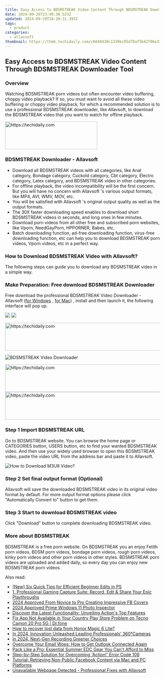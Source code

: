 ```yaml
---
title: Easy Access to BDSMSTREAK Video Content Through BDSMSTREAK Downloader Tool
date: 2024-09-26T23:49:30.523Z
updated: 2024-09-29T20:20:31.395Z
tags:
  - product
categories:
  - allavsoft
thumbnail: https://thmb.techidaily.com/c6048430c1339bc95d70af5b42f06e3231c3552b043c7e6cc92b16fd863d9438.jpg
---
```


## Easy Access to BDSMSTREAK Video Content Through BDSMSTREAK Downloader Tool

### Overview

Watching BDSMSTREAK porn videos but often encounter video buffering, choppy video playback? If so, you must want to avoid all these video buffering or choppy video playback, for which a recommended solution is to use a professional BDSMSTREAK downloader, like Allavsoft, to download the BDSMSTREAK video that you want to watch for offline playback.

<!-- affiliate ads begin -->
<a href="https://aligracehair.sjv.io/c/5597632/2047346/19272" target="_top" id="2047346">
  <img src="//a.impactradius-go.com/display-ad/19272-2047346" border="0" alt="https://techidaily.com" width="300" height="90"/>
</a>
<img height="0" width="0" src="https://aligracehair.sjv.io/i/5597632/2047346/19272" style="position:absolute;visibility:hidden;" border="0" />
<!-- affiliate ads end -->

### BDSMSTREAK Downloader - Allavsoft

* Download all BDSMSTREAK videos with all categories, like Anal category, Bondage category, Cuckold category, Cbt category, Electro category, Latex category, and BDSMSTREAK video in other categories.
* For offline playback, the video incompatibility will be the first concern. But you will have no concern with Allavsoft 's various output formats, like MP4, AVI, WMV, MOV, etc.
* You will be satisfied with Allavsoft 's original output quality as well as the output formats.
* The 30X faster downloading speed enables to download short BDSMSTREAK videos in seconds, and long ones in few minutes.
* Download porn videos from all other free and subscribed porn websites, like Vporn, NeedGayPorn, HPPORNER, Babes, etc.
* Batch downloading function, ad-free downloading function, virus-free downloading function, etc can help you to download BDSMSTREAK porn videos, Vporn videos, etc in a perfect way.

### How to Download BDSMSTREAK Video with Allavsoft?

The following steps can guide you to download any BDSMSTREAK video in a simple way.

### Make Preparation: Free download BDSMSTREAK Downloader

Free download the professional BDSMSTREAK Video Downloader - Allavsoft ([for Windows](https://tools.techidaily.com/allavsoft/products/) , [for Mac](https://tools.techidaily.com/allavsoft/products/)) , install and then launch it, the following interface will pop up.

[![](https://www.allavsoft.com/how-to/../images/how-to/free-download-win.jpg)](https://tools.techidaily.com/allavsoft/products/) [![](https://www.allavsoft.com/how-to/../images/how-to/free-download-mac.jpg)](https://tools.techidaily.com/allavsoft/products/)

<!-- affiliate ads begin -->
<a href="https://appsumo.8odi.net/c/5597632/2094482/7443" target="_top" id="2094482">
  <img src="//a.impactradius-go.com/display-ad/7443-2094482" border="0" alt="https://techidaily.com" width="728" height="90"/>
</a>
<img height="0" width="0" src="https://appsumo.8odi.net/i/5597632/2094482/7443" style="position:absolute;visibility:hidden;" border="0" />
<!-- affiliate ads end -->

![BDSMSTREAK Video Downloader](https://www.allavsoft.com/how-to/../images/allavsoft/screen-shot-600.jpg)

<!-- affiliate ads begin -->
<a href="https://aligracehair.sjv.io/c/5597632/2012406/19272" target="_top" id="2012406">
  <img src="//a.impactradius-go.com/display-ad/19272-2012406" border="0" alt="https://techidaily.com" width="728" height="90"/>
</a>
<img height="0" width="0" src="https://aligracehair.sjv.io/i/5597632/2012406/19272" style="position:absolute;visibility:hidden;" border="0" />
<!-- affiliate ads end -->

<!-- affiliate ads begin -->
<a href="https://aligracehair.sjv.io/c/5597632/1948909/19272" target="_top" id="1948909">
  <img src="//a.impactradius-go.com/display-ad/19272-1948909" border="0" alt="https://techidaily.com" width="728" height="90"/>
</a>
<img height="0" width="0" src="https://aligracehair.sjv.io/i/5597632/1948909/19272" style="position:absolute;visibility:hidden;" border="0" />
<!-- affiliate ads end -->

### Step 1 Import BDSMSTREAK URL

Go to BDSMSTREAK website. You can browse the home page or CATEGORIES button, USERS button, etc to find your wanted BDSMSTREAK video. And then use your widely used browser to open this BDSMSTREAK video, paste the video URL from the address bar and paste it to Allavsoft.

![How to Download M3U8 Video?](https://www.allavsoft.com/how-to/../images/how-to/download-rtmp-video/download-rtmp-video.jpg)

### Step 2 Set final output format (Optional)

Allavsoft will save the downloaded BDSMSTREAK video in its original video format by default. For more output format options please click "Automatically Convert to" button to get them.

### Step 3 Start to download BDSMSTREAK video

Click "Download" button to complete downloading BDSMSTREAK video.

### More about BDSMSTREAK

BDSMSTREAK is a free porn website. On BDSMSTREAK you an enjoy Fetith porn videos, BDSM porn videos, bondage porn videos, rough porn videos, kinky porn videos and other porn videos in other styles. BDSMSTREAK porn videos are uploaded and added daily, so every day you can enjoy new BDSMSTREAK porn videos.

<ins class="adsbygoogle"
     style="display:block"
     data-ad-format="autorelaxed"
     data-ad-client="ca-pub-7571918770474297"
     data-ad-slot="1223367746"></ins>

<ins class="adsbygoogle"
     style="display:block"
     data-ad-client="ca-pub-7571918770474297"
     data-ad-slot="8358498916"
     data-ad-format="auto"
     data-full-width-responsive="true"></ins>

<span class="atpl-alsoreadstyle">Also read:</span>
<div><ul>
<li><a href="https://extra-guidance.techidaily.com/new-six-quick-tips-for-efficient-beginner-edits-in-ps/"><u>[New] Six Quick Tips for Efficient Beginner Edits in PS</u></a></li>
<li><a href="https://discover-cheats.techidaily.com/1-professional-gaming-capture-suite-record-edit-and-share-your-epic-playthroughs/"><u>1. Professional Gaming Capture Suite: Record, Edit & Share Your Epic Playthroughs</u></a></li>
<li><a href="https://facebook-videos.techidaily.com/2024-approved-from-novice-to-pro-creating-impressive-fb-covers/"><u>2024 Approved From Novice to Pro Creating Impressive FB Covers</u></a></li>
<li><a href="https://extra-guidance.techidaily.com/2024-approved-prime-windows-11-photo-inspector/"><u>2024 Approved Prime Windows 11 Photo Inspector</u></a></li>
<li><a href="https://discover-cheats.techidaily.com/discover-the-latest-functionality-unveiling-actions-top-features/"><u>Discover the Latest Functionality: Unveiling Action's Top Features</u></a></li>
<li><a href="https://howto.techidaily.com/fix-app-not-available-in-your-country-play-store-problem-on-tecno-camon-20-pro-5g-drfone-by-drfone-fix-android-problems-fix-android-problems/"><u>Fix App Not Available in Your Country Play Store Problem on Tecno Camon 20 Pro 5G | Dr.fone</u></a></li>
<li><a href="https://blog-min.techidaily.com/how-to-recover-lost-data-from-honor-magic-6-lite-by-fonelab-android-recover-data/"><u>How to recover lost data from Honor Magic 6 Lite?</u></a></li>
<li><a href="https://some-techniques.techidaily.com/in-2024-innovation-unleashed-leading-professionals-360cameras/"><u>In 2024, Innovation Unleashed Leading Professionals’ 360°Cameras</u></a></li>
<li><a href="https://screen-recording.techidaily.com/in-2024-next-gen-recording-greener-choices/"><u>In 2024, Next-Gen Recording Greener Choices</u></a></li>
<li><a href="https://program-issues.techidaily.com/overcome-your-email-woes-how-to-get-outlook-connected-again/"><u>Overcome Your Email Woes: How to Get Outlook Connected Again</u></a></li>
<li><a href="https://tech-recovery.techidaily.com/pack-like-a-pro-essential-summer-edc-gear-you-cant-afford-to-miss/"><u>Pack Like a Pro: Essential Summer EDC Gear You Can't Afford to Miss</u></a></li>
<li><a href="https://discover-cheats.techidaily.com/step-by-step-solution-for-overcoming-action-error-code-109/"><u>Step-by-Step Solution for Overcoming 'Action!' Error Code 109</u></a></li>
<li><a href="https://discover-cheats.techidaily.com/tutorial-retrieving-non-public-facebook-content-via-mac-and-pc-platforms/"><u>Tutorial: Retrieving Non-Public Facebook Content via Mac and PC Platforms</u></a></li>
<li><a href="https://discover-cheats.techidaily.com/unavailable-webpage-detected-professional-fixes-with-allavsoft/"><u>Unavailable Webpage Detected - Professional Fixes with Allavsoft</u></a></li>
</ul></div>

